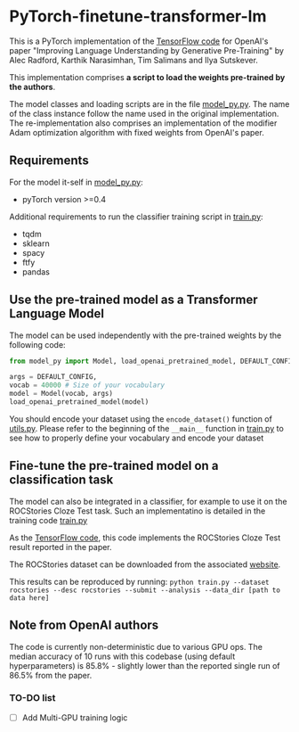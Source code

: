 # PyTorch-finetune-transformer-lm

This is a PyTorch implementation of the [TensorFlow code](https://github.com/openai/finetune-transformer-lm) for OpenAI's paper "Improving Language Understanding by Generative Pre-Training" by Alec Radford, Karthik Narasimhan, Tim Salimans and Ilya Sutskever.

This implementation comprises **a script to load the weights pre-trained by the authors**.

The model classes and loading scripts are in the file [model_py.py](model_py.py). The name of the class instance follow the name used in the original implementation. The re-implementation also comprises an implementation of the modifier Adam optimization algorithm with fixed weights from OpenAI's paper.

## Requirements
For the model it-self in [model_py.py](model_py.py):
- pyTorch version >=0.4

Additional requirements to run the classifier training script in [train.py](train.py):
- tqdm
- sklearn
- spacy
- ftfy
- pandas

## Use the pre-trained model as a Transformer Language Model
The model can be used independently with the pre-trained weights by the following code:
```python
from model_py import Model, load_openai_pretrained_model, DEFAULT_CONFIG

args = DEFAULT_CONFIG,
vocab = 40000 # Size of your vocabulary
model = Model(vocab, args)
load_openai_pretrained_model(model)
```

You should encode your dataset using the `encode_dataset()` function of [utils.py](utils.py). Please refer to the beginning of the `__main__` function in [train.py](train.py) to see how to properly define your vocabulary and encode your dataset

## Fine-tune the pre-trained model on a classification task
The model can also be integrated in a classifier, for example to use it on the ROCStories Cloze Test task. Such an implementatino is detailed in the training code [train.py](train.py)

As the [TensorFlow code](https://github.com/openai/finetune-transformer-lm), this code implements the ROCStories Cloze Test result reported in the paper.

The ROCStories dataset can be downloaded from the associated [website](http://cs.rochester.edu/nlp/rocstories/).

This results can be reproduced by running:
`python train.py --dataset rocstories --desc rocstories --submit --analysis --data_dir [path to data here]`

## Note from OpenAI authors
The code is currently non-deterministic due to various GPU ops. The median accuracy of 10 runs with this codebase (using default hyperparameters) is 85.8% - slightly lower than the reported single run of 86.5% from the paper. 

### TO-DO list
- [ ] Add Multi-GPU training logic
